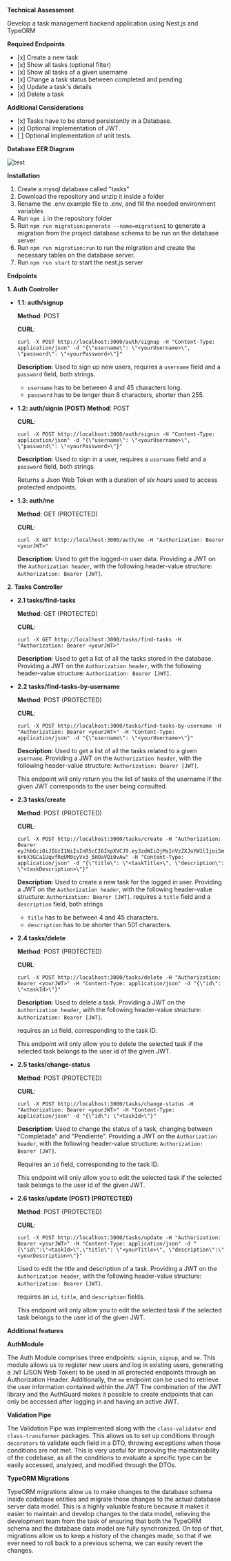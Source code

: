 **Technical Assessment**

Develop a task management backend application using Nest.js and TypeORM

**Required Endpoints**

<ul>
<li>[x] Create a new task</li>
<li>[x] Show all tasks (optional filter)</li>
<li>[x] Show all tasks of a given username</li>
<li>[x] Change a task status between completed and pending</li>
<li>[x] Update a task's details</li>
<li>[x] Delete a task</li>
</ul>

**Additional Considerations**

<ul>
<li>[x] Tasks have to be stored persistently in a Database.</li>
<li>[x] Optional implementation of JWT.</li>
<li>[ ] Optional implementation of unit tests.</li>
</ul>

**Database EER Diagram**

![test](https://github.com/user-attachments/assets/2da15258-ca74-4f1b-9485-996e666a10a6)

**Installation**

1. Create a mysql database called "tasks"
2. Download the repository and unzip it inside a folder
3. Rename the .env.example file to .env, and fill the needed environment variables
4. Run `npm i` in the repository folder
5. Run `npm run migration:generate --name=migration1` to generate a migration from the project database schema to be run on the database server
6. Run `npm run migration:run` to run the migration and create the necessary tables on the database server.
7. Run `npm run start` to start the nest.js server

**Endpoints**

**1. Auth Controller**

- **1.1: auth/signup**

  **Method**: POST

  **CURL**:

  ```
  curl -X POST http://localhost:3000/auth/signup -H "Content-Type: application/json" -d "{\"username\": \"<yourUsername>\", \"password\": \"<yourPassword>\"}"
  ```

  **Description**: Used to sign up new users, requires a `username` field and a `password` field, both strings.

  - `username` has to be between 4 and 45 characters long.
  - `password` has to be longer than 8 characters, shorter than 255.

- **1.2: auth/signin (POST)**
  **Method**: POST

  **CURL**:

  ```
  curl -X POST http://localhost:3000/auth/signin -H "Content-Type: application/json" -d "{\"username\": \"<yourUsername>\", \"password\": \"<yourPassword>\"}"
  ```

  **Description**: Used to sign in a user, requires a `username` field and a `password` field, both strings.

  Returns a Json Web Token with a duration of _six hours_ used to access protected endpoints.

- **1.3: auth/me**

  **Method**: GET (PROTECTED)

  **CURL**:

  ```
  curl -X GET http://localhost:3000/auth/me -H "Authorization: Bearer <yourJWT>"
  ```

  **Description**: Used to get the logged-in user data. Providing a JWT on the `Authorization header`, with the following header-value structure: `Authorization: Bearer [JWT]`.

**2. Tasks Controller**

- **2.1 tasks/find-tasks**

  **Method**: GET (PROTECTED)

  **CURL**:

  ```
  curl -X GET http://localhost:3000/tasks/find-tasks -H "Authorization: Bearer <yourJWT>"
  ```

  **Description**: Used to get a list of all the tasks stored in the database. Providing a JWT on the `Authorization header`, with the following header-value structure: `Authorization: Bearer [JWT]`.

- **2.2 tasks/find-tasks-by-username**

  **Method**: POST (PROTECTED)

  **CURL**:

  ```
  curl -X POST http://localhost:3000/tasks/find-tasks-by-username -H "Authorization: Bearer <yourJWT>" -H "Content-Type: application/json" -d "{\"username\": \"<yourUsername>\"}"
  ```

  **Description**: Used to get a list of all the tasks related to a given `username`. Providing a JWT on the `Authorization header`, with the following header-value structure: `Authorization: Bearer [JWT]`.

  This endpoint will only return you the list of tasks of the username if the given JWT corresponds to the user being consulted.

- **2.3 tasks/create**

  **Method**: POST (PROTECTED)

  **CURL**:

  ```
  curl -X POST http://localhost:3000/tasks/create -H "Authorization: Bearer eyJhbGciOiJIUzI1NiIsInR5cCI6IkpXVCJ9.eyJzdWIiOjMsInVzZXJuYW1lIjoiSmFuZSBEb2UiLCJpYXQiOjE3Mjg1MDQ2NDIsImV4cCI6MTcyODUyNjI0Mn0.nacuvbg-6r6X3GCa1UqvfRqUM0cyVv3_5HOaVQi0vAw" -H "Content-Type: application/json" -d "{\"title\": \"<taskTitle>\", \"description\": \"<taskDescription>\"}"
  ```

  **Description**: Used to create a new task for the logged in user. Providing a JWT on the `Authorization header`, with the following header-value structure: `Authorization: Bearer [JWT]`. requires a `title` field and a `description` field, both strings

  - `title` has to be between 4 and 45 characters.
  - `description` has to be shorter than 501 characters.

- **2.4 tasks/delete**

  **Method**: POST (PROTECTED)

  **CURL**:

  ```
  curl -X POST http://localhost:3000/tasks/delete -H "Authorization: Bearer <yourJWT>" -H "Content-Type: application/json" -d "{\"id\": \"<taskId>\"}"
  ```

  **Description**: Used to delete a task. Providing a JWT on the `Authorization header`, with the following header-value structure: `Authorization: Bearer [JWT]`.

  requires an `id` field, corresponding to the task ID.

  This endpoint will only allow you to delete the selected task if the selected task belongs to the user id of the given JWT.

- **2.5 tasks/change-status**

  **Method**: POST (PROTECTED)

  **CURL**:

  ```
  curl -X POST http://localhost:3000/tasks/change-status -H "Authorization: Bearer <yourJWT>" -H "Content-Type: application/json" -d "{\"id\": \"<taskId>\"}"
  ```

  **Description**: Used to change the status of a task, changing between "Completada" and "Pendiente". Providing a JWT on the `Authorization header`, with the following header-value structure: `Authorization: Bearer [JWT]`.

  Requires an `id` field, corresponding to the task ID.

  This endpoint will only allow you to edit the selected task if the selected task belongs to the user id of the given JWT.

- **2.6 tasks/update (POST) (PROTECTED)**

  **Method**: POST (PROTECTED)

  **CURL**:

  ```
  curl -X POST http://localhost:3000/tasks/update -H "Authorization: Bearer <yourJWT>" -H "Content-Type: application/json" -d "{\"id\":\"<taskId>\",\"title\": \"<yourTitle>\", \"description\":\"<yourDescription>\"}"
  ```

  Used to edit the title and description of a task. Providing a JWT on the `Authorization header`, with the following header-value structure: `Authorization: Bearer [JWT]`.

  requires an `id`, `title`, and `description` fields.

  This endpoint will only allow you to edit the selected task if the selected task belongs to the user id of the given JWT.

**Additional features**

**AuthModule**

The Auth Module comprises three endpoints: `signin`, `signup`, and `me`. This module allows us to register new users and log in existing users, generating a `JWT` (JSON Web Token) to be used in all protected endpoints through an Authorization Header. Additionally, the `me` endpoint can be used to retrieve the user information contained within the JWT The combination of the JWT library and the AuthGuard makes it possible to create endpoints that can only be accessed after logging in and having an active JWT.

**Validation Pipe**

The Validation Pipe was implemented along with the `class-validator` and `class-transformer` packages. This allows us to set up conditions through `decorators` to validate each field in a DTO, throwing exceptions when those conditions are not met. This is very useful for improving the maintainability of the codebase, as all the conditions to evaluate a specific type can be easily accessed, analyzed, and modified through the DTOs.

**TypeORM Migrations**

TypeORM migrations allow us to make changes to the database schema inside codebase entities and migrate those changes to the actual database server data model. This is a highly valuable feature because it makes it easier to maintain and develop changes to the data model, relieving the development team from the task of ensuring that both the TypeORM schema and the database data model are fully synchronized. On top of that, migrations allow us to keep a history of the changes made, so that if we ever need to roll back to a previous schema, we can easily revert the changes.
